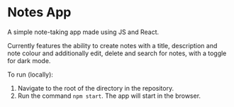 # Notes App
A simple note-taking app made using JS and React.

Currently features the ability to create notes with a title, description and note colour and additionally edit, delete and search for notes, with a toggle for dark mode.

To run (locally):
1. Navigate to the root of the directory in the repository.
2. Run the command `npm start`. The app will start in the browser.
